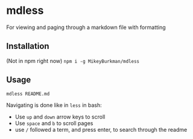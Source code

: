 # mdless
For viewing and paging through a markdown file with formatting

## Installation
(Not in npm right now)
`npm i -g MikeyBurkman/mdless`

## Usage
`mdless README.md`

Navigating is done like in `less` in bash:
* Use `up` and `down` arrow keys to scroll
* Use `space` and `b` to scroll pages
* use `/` followed a term, and press enter, to search through the readme
